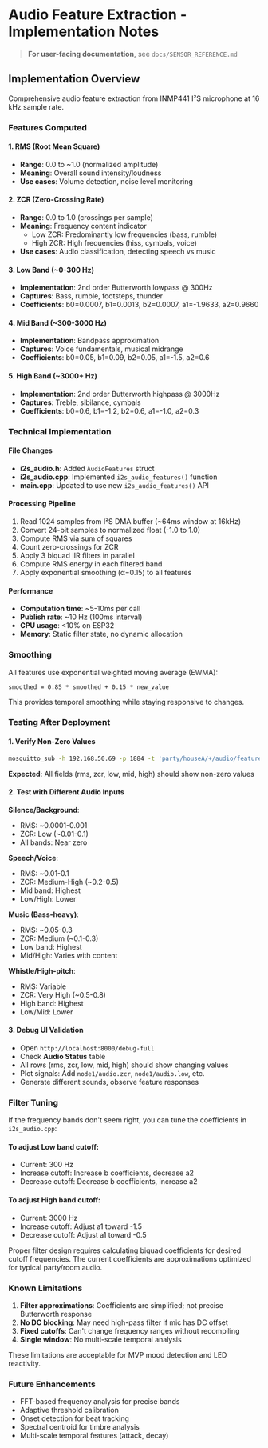 # Audio Feature Extraction - Implementation Notes

> **For user-facing documentation**, see `docs/SENSOR_REFERENCE.md`

## Implementation Overview
Comprehensive audio feature extraction from INMP441 I²S microphone at 16 kHz sample rate.

### Features Computed

#### 1. RMS (Root Mean Square)
- **Range**: 0.0 to ~1.0 (normalized amplitude)
- **Meaning**: Overall sound intensity/loudness
- **Use cases**: Volume detection, noise level monitoring

#### 2. ZCR (Zero-Crossing Rate)
- **Range**: 0.0 to 1.0 (crossings per sample)
- **Meaning**: Frequency content indicator
  - Low ZCR: Predominantly low frequencies (bass, rumble)
  - High ZCR: High frequencies (hiss, cymbals, voice)
- **Use cases**: Audio classification, detecting speech vs music

#### 3. Low Band (~0-300 Hz)
- **Implementation**: 2nd order Butterworth lowpass @ 300Hz
- **Captures**: Bass, rumble, footsteps, thunder
- **Coefficients**: b0=0.0007, b1=0.0013, b2=0.0007, a1=-1.9633, a2=0.9660

#### 4. Mid Band (~300-3000 Hz)
- **Implementation**: Bandpass approximation
- **Captures**: Voice fundamentals, musical midrange
- **Coefficients**: b0=0.05, b1=0.09, b2=0.05, a1=-1.5, a2=0.6

#### 5. High Band (~3000+ Hz)
- **Implementation**: 2nd order Butterworth highpass @ 3000Hz
- **Captures**: Treble, sibilance, cymbals
- **Coefficients**: b0=0.6, b1=-1.2, b2=0.6, a1=-1.0, a2=0.3

### Technical Implementation

#### File Changes
- **i2s_audio.h**: Added `AudioFeatures` struct
- **i2s_audio.cpp**: Implemented `i2s_audio_features()` function
- **main.cpp**: Updated to use new `i2s_audio_features()` API

#### Processing Pipeline
1. Read 1024 samples from I²S DMA buffer (~64ms window at 16kHz)
2. Convert 24-bit samples to normalized float (-1.0 to 1.0)
3. Compute RMS via sum of squares
4. Count zero-crossings for ZCR
5. Apply 3 biquad IIR filters in parallel
6. Compute RMS energy in each filtered band
7. Apply exponential smoothing (α=0.15) to all features

#### Performance
- **Computation time**: ~5-10ms per call
- **Publish rate**: ~10 Hz (100ms interval)
- **CPU usage**: <10% on ESP32
- **Memory**: Static filter state, no dynamic allocation

### Smoothing
All features use exponential weighted moving average (EWMA):
```
smoothed = 0.85 * smoothed + 0.15 * new_value
```

This provides temporal smoothing while staying responsive to changes.

### Testing After Deployment

#### 1. Verify Non-Zero Values
```bash
mosquitto_sub -h 192.168.50.69 -p 1884 -t 'party/houseA/+/audio/features' -v
```

**Expected**: All fields (rms, zcr, low, mid, high) should show non-zero values

#### 2. Test with Different Audio Inputs

**Silence/Background**:
- RMS: ~0.0001-0.001
- ZCR: Low (~0.01-0.1)
- All bands: Near zero

**Speech/Voice**:
- RMS: ~0.01-0.1
- ZCR: Medium-High (~0.2-0.5)
- Mid band: Highest
- Low/High: Lower

**Music (Bass-heavy)**:
- RMS: ~0.05-0.3
- ZCR: Medium (~0.1-0.3)
- Low band: Highest
- Mid/High: Varies with content

**Whistle/High-pitch**:
- RMS: Variable
- ZCR: Very High (~0.5-0.8)
- High band: Highest
- Low/Mid: Lower

#### 3. Debug UI Validation
- Open `http://localhost:8000/debug-full`
- Check **Audio Status** table
- All rows (rms, zcr, low, mid, high) should show changing values
- Plot signals: Add `node1/audio.zcr`, `node1/audio.low`, etc.
- Generate different sounds, observe feature responses

### Filter Tuning

If the frequency bands don't seem right, you can tune the coefficients in `i2s_audio.cpp`:

#### To adjust Low band cutoff:
- Current: 300 Hz
- Increase cutoff: Increase b coefficients, decrease a2
- Decrease cutoff: Decrease b coefficients, increase a2

#### To adjust High band cutoff:
- Current: 3000 Hz
- Increase cutoff: Adjust a1 toward -1.5
- Decrease cutoff: Adjust a1 toward -0.5

Proper filter design requires calculating biquad coefficients for desired cutoff frequencies. The current coefficients are approximations optimized for typical party/room audio.

### Known Limitations

1. **Filter approximations**: Coefficients are simplified; not precise Butterworth response
2. **No DC blocking**: May need high-pass filter if mic has DC offset
3. **Fixed cutoffs**: Can't change frequency ranges without recompiling
4. **Single window**: No multi-scale temporal analysis

These limitations are acceptable for MVP mood detection and LED reactivity.

### Future Enhancements

- FFT-based frequency analysis for precise bands
- Adaptive threshold calibration
- Onset detection for beat tracking
- Spectral centroid for timbre analysis
- Multi-scale temporal features (attack, decay)

